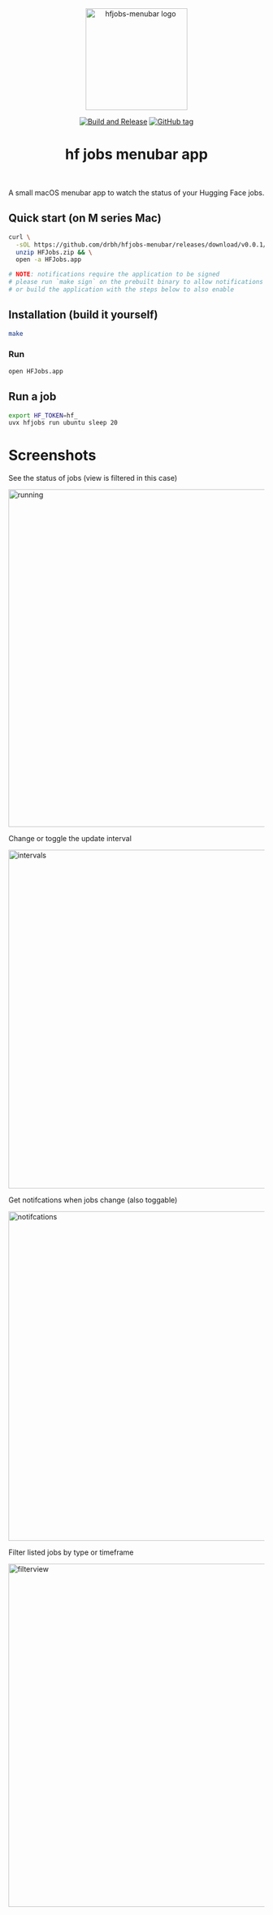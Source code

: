 <div align="center">
  <img src="https://github.com/user-attachments/assets/707fdc47-c6e4-4d62-8ede-8e4e4b20609e" width="200" height="200" alt="hfjobs-menubar logo">
  <p align="center">
      <a href="https://github.com/drbh/hfjobs-menubar/actions/workflows/build-and-release.yml"><img alt="Build and Release" src="https://img.shields.io/github/actions/workflow/status/drbh/hfjobs-menubar/build-and-release.yml?label=CI%20Release"></a>
      <a href="https://github.com/drbh/hfjobs-menubar/tags"><img alt="GitHub tag" src="https://img.shields.io/github/v/tag/drbh/hfjobs-menubar"></a>
  </p>
  <h1>hf jobs menubar app</h1>
</div>
<br/>

A small macOS menubar app to watch the status of your Hugging Face jobs.


## Quick start (on M series Mac)

```bash
curl \
  -sOL https://github.com/drbh/hfjobs-menubar/releases/download/v0.0.1/HFJobs.zip && \
  unzip HFJobs.zip && \
  open -a HFJobs.app

# NOTE: notifications require the application to be signed
# please run `make sign` on the prebuilt binary to allow notifications
# or build the application with the steps below to also enable
```

## Installation (build it yourself)

```bash
make
```

### Run

```bash
open HFJobs.app
```

## Run a job

```bash
export HF_TOKEN=hf_
uvx hfjobs run ubuntu sleep 20
```

# Screenshots

See the status of jobs (view is filtered in this case)  

<img width="664" alt="running" src="https://github.com/user-attachments/assets/d1142b80-4a7e-4e8e-ad2f-7784c2532372" />

Change or toggle the update interval  

<img width="666" alt="intervals" src="https://github.com/user-attachments/assets/03cb83e5-ed56-4ead-9942-a129c1ba3fdf" />

Get notifcations when jobs change (also toggable)  

<img width="648" alt="notifcations" src="https://github.com/user-attachments/assets/ce3f3e18-f292-40eb-bbd6-4ac33636e87a" />

Filter listed jobs by type or timeframe  

<img width="675" alt="filterview" src="https://github.com/user-attachments/assets/225e2cff-8f71-4075-8096-f1fdb98f1ecf" />




